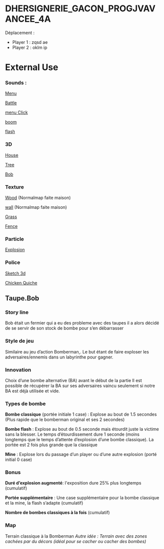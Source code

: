 # DHERSIGNERIE_GACON_PROGJVAVANCEE_4A
Déplacement : 
- Player 1 : zqsd ae
- Player 2 : oklm ip
# External Use
### Sounds :
[Menu](https://assetstore.unity.com/packages/audio/music/toon-adventure-soundtrack-60684)

[Battle](https://assetstore.unity.com/packages/audio/music/toon-battle-soundtrack-60676)

[menu Click](https://freesound.org/people/InspectorJ/sounds/411493/)

[boom](https://freesound.org/people/ryansnook/sounds/110113/)

[flash](https://freesound.org/people/FlashTrauma/sounds/398274/)


### 3D 
[House](https://assetstore.unity.com/packages/3d/environments/fantasy/low-poly-rts-house-17748)

[Tree](https://assetstore.unity.com/packages/3d/vegetation/trees/low-poly-tree-pack-57866)

[Bob](https://assetstore.unity.com/packages/3d/characters/easy-primitive-people-161846)

### Texture

[Wood](https://www.freepik.com/vectors/background) (Normalmap faite maison)

[wall](https://www.blendswap.com/blend/12461) (Normalmap faite maison)

[Grass](https://assetstore.unity.com/packages/2d/textures-materials/floors/hand-painted-grass-texture-78552)

[Fence](https://assetstore.unity.com/packages/2d/textures-materials/floors/hand-painted-stone-texture-73949)

### Particle

[Explosion](https://assetstore.unity.com/packages/vfx/particles/fire-explosions/explosive-toon-vfx-texture-free-11117)

### Police

[Sketch 3d](https://www.dafont.com/fr/sketch-3d.font)

[Chicken Quiche](https://www.dafont.com/chicken-quiche.font)


## Taupe.Bob

### Story line  
Bob était un fermier qui a eu des probleme avec des taupes il a alors décidé de se servir de son stock de bombe pour s’en débarrasser

### Style de jeu
Similaire au jeu d’action Bomberman,. Le but étant de faire exploser les adversaires/ennemis dans un labyrinthe pour gagner.

### Innovation
Choix d’une bombe alternative (BA) avant le début de la partie
Il est possible de récupérer la BA sur ses adversaires vaincu seulement si notre BA est déjà utilisée et vide.


### Types de bombe
**Bombe classique** (portée initiale 1 case) : Explose au bout de 1.5 secondes (Plus rapide que le bomberman original et ses 2 secondes)

**Bombe flash** : Explose au bout de 0.5 seconde mais étourdit juste la victime sans la blesser. Le temps d’étourdissement dure 1 seconde (moins longtemps que le temps d’attente d’explosion d’une bombe classique). La portée est 2 fois plus grande que la classique

**Mine** : Explose lors du passage d’un player ou d’une autre explosion (porté initial 0 case)


### Bonus 
**Duré d’explosion augmenté**: l'exposition dure 25% plus longtemps (cumulatif) 

**Portée supplémentaire** : Une case supplémentaire pour la bombe classique et la mine, la flash s’adapte (cumulatif) 

**Nombre de bombes classiques à la fois** (cumulatif) 


### Map
Terrain classique à la Bomberman
*Autre idée : Terrain avec des zones cachées par du décors (idéal pour se cacher ou cacher des bombes)*
